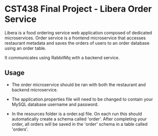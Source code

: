 # CST438 Final Project - Libera Order Service

Libera is a food ordering service web application composed of dedicated 
microservices. Order service is a frontend microservice that accesses restaurant
metadata and saves the orders of users to an order database using an order table. 

It communicates using RabbitMq with a backend service.

## Usage

* The order microservice should be ran with both the restaurant and backend microservice.

* The application.properties file will need to be changed to contain your
MySQL database username and password.

* In the resources folder is a order.sql file. On each run this should
automatically create a schema called 'order'.
After completing your order, all orders will be saved in the 'order' schema 
in a table called 'orders'.
